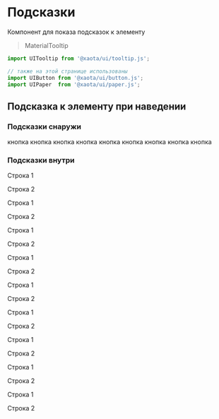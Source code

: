 # Подсказки
Компонент для показа подсказок к элементу

> MaterialTooltip

```javascript
import UITooltip from '@xaota/ui/tooltip.js';

// также на этой странице использованы
import UIButton from '@xaota/ui/button.js';
import UIPaper  from '@xaota/ui/paper.js';
```

## Подсказка к элементу при наведении
### Подсказки снаружи
<ui-html>
  <ui-tooltip content="посдказка сверху">
    <ui-button>кнопка</ui-button>
  </ui-tooltip>
  <ui-tooltip content="посдказка снизу" y="bottom">
    <ui-button>кнопка</ui-button>
  </ui-tooltip>
  <ui-tooltip content="посдказка слева" x="left" y="center">
    <ui-button>кнопка</ui-button>
  </ui-tooltip>
  <ui-tooltip content="посдказка справа" x="right" y="center">
    <ui-button>кнопка</ui-button>
  </ui-tooltip>
  <ui-tooltip content="посдказка в центре" x="center" y="center">
    <ui-button>кнопка</ui-button>
  </ui-tooltip>
</ui-html>

<ui-html>
  <ui-tooltip content="посдказка слева снизу" x="left" y="bottom">
    <ui-button>кнопка</ui-button>
  </ui-tooltip>
  <ui-tooltip content="посдказка слева сверху" x="left" y="top">
    <ui-button>кнопка</ui-button>
  </ui-tooltip>
  <ui-tooltip content="посдказка справа сверху" x="right" y="top">
    <ui-button>кнопка</ui-button>
  </ui-tooltip>
  <ui-tooltip content="посдказка справа снизу" x="right" y="bottom">
    <ui-button>кнопка</ui-button>
  </ui-tooltip>
</ui-html>

### Подсказки внутри

<ui-html>
  <ui-tooltip content="посдказка сверху" inset>
    <ui-paper>
      <p>Строка 1</p>
      <p>Строка 2</p>
    </ui-paper>
  </ui-tooltip>
  <ui-tooltip content="посдказка снизу" y="bottom" inset>
    <ui-paper>
      <p>Строка 1</p>
      <p>Строка 2</p>
    </ui-paper>
  </ui-tooltip>
  <ui-tooltip content="посдказка<br/>слева" x="left" y="center" inset>
    <ui-paper>
      <p>Строка 1</p>
      <p>Строка 2</p>
    </ui-paper>
  </ui-tooltip>
  <ui-tooltip content="посдказка<br/>справа" x="right" y="center" inset>
    <ui-paper>
      <p>Строка 1</p>
      <p>Строка 2</p>
    </ui-paper>
  </ui-tooltip>
  <ui-tooltip content="посдказка<br/>в центре" x="center" y="center" inset>
    <ui-paper>
      <p>Строка 1</p>
      <p>Строка 2</p>
    </ui-paper>
  </ui-tooltip>
</ui-html>

<ui-html>
  <ui-tooltip content="посдказка<br/>слева<br/>снизу" x="left" y="bottom" inset>
    <ui-paper>
      <p>Строка 1</p>
      <p>Строка 2</p>
    </ui-paper>
  </ui-tooltip>
  <ui-tooltip content="посдказка<br/>слева<br/>сверху" x="left" y="top" inset>
    <ui-paper>
      <p>Строка 1</p>
      <p>Строка 2</p>
    </ui-paper>
  </ui-tooltip>
  <ui-tooltip content="посдказка<br/>справа<br/>сверху" x="right" y="top" inset>
    <ui-paper>
      <p>Строка 1</p>
      <p>Строка 2</p>
    </ui-paper>
  </ui-tooltip>
  <ui-tooltip content="посдказка<br/>справа<br/>снизу" x="right" y="bottom" inset>
    <ui-paper>
      <p>Строка 1</p>
      <p>Строка 2</p>
    </ui-paper>
  </ui-tooltip>
</ui-html>
